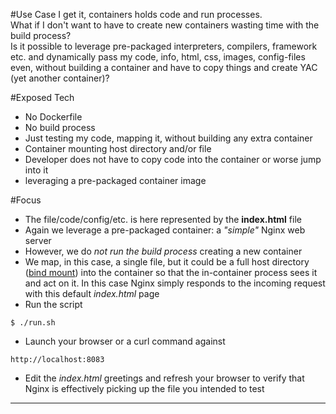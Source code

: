 #Use Case
I get it, containers holds code and run processes.  
What if I don't want to have to create new containers wasting time with the build process?  
Is it possible to leverage pre-packaged interpreters, compilers, framework etc. 
and dynamically pass my code, info, html, css, images, config-files even, 
without building a container and have to copy things and create YAC (yet another container)?  


#Exposed Tech
+ No Dockerfile
+ No build process
+ Just testing my code, mapping it, without building any extra container
+ Container mounting host directory and/or file 
+ Developer does not have to copy code into the container or worse jump into it
+ leveraging a pre-packaged container image

#Focus
+ The file/code/config/etc. is here represented by the **index.html** file
+ Again we leverage a pre-packaged container: a *"simple"* Nginx web server
+ However, we do *not run the build process* creating a new container
+ We map, in this case, a single file, but it could be a full host directory ([bind mount](https://docs.docker.com/storage/bind-mounts/)) into the container so that the in-container process sees it and act on it. In this case Nginx simply responds to the incoming request with this default *index.html* page
+ Run the script  
```
$ ./run.sh
```
+ Launch your browser or a curl command against  
```
http://localhost:8083
```
+ Edit the *index.html* greetings and refresh your browser to verify that Nginx is effectively picking up the file you intended to test   

---
